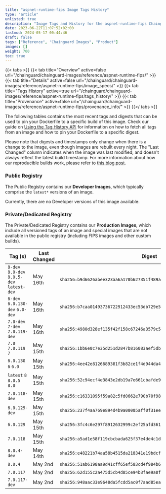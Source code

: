 ```yaml
---
title: "aspnet-runtime-fips Image Tags History"
type: "article"
unlisted: true
description: "Image Tags and History for the aspnet-runtime-fips Chainguard Image"
date: 2023-06-22T11:07:52+02:00
lastmod: 2024-05-17 00:44:46
draft: false
tags: ["Reference", "Chainguard Images", "Product"]
images: []
weight: 700
toc: true
---
```


{{< tabs >}}
{{< tab title="Overview" active=false url="/chainguard/chainguard-images/reference/aspnet-runtime-fips/" >}}
{{< tab title="Details" active=false url="/chainguard/chainguard-images/reference/aspnet-runtime-fips/image_specs/" >}}
{{< tab title="Tags History" active=true url="/chainguard/chainguard-images/reference/aspnet-runtime-fips/tags_history/" >}}
{{< tab title="Provenance" active=false url="/chainguard/chainguard-images/reference/aspnet-runtime-fips/provenance_info/" >}}
{{</ tabs >}}

The following tables contains the most recent tags and digests that can be used to pin your Dockerfile to a specific build of this image. Check our guide on [Using the Tag History API](/chainguard/chainguard-images/using-the-tag-history-api/) for information on how to fetch all tags from an image and how to pin your Dockerfile to a specific digest.

Please note that digests and timestamps only change when there is a change to the image, even though images are rebuilt every night. The "Last Changed" column indicates when the image was last modified, and doesn't always reflect the latest build timestamp. For more information about how our reproducible builds work, please refer to [this blog post](https://www.chainguard.dev/unchained/reproducing-chainguards-reproducible-image-builds).

### Public Registry
The Public Registry contains our **Developer Images**, which typically comprise the `latest*` versions of an image.

Currently, there are no Developer versions of this image available.

### Private/Dedicated Registry
The Private/Dedicated Registry contains our **Production Images**, which include all versioned tags of an image and special images that are not available in the public registry (including FIPS images and other custom builds).

| Tag (s)                                     | Last Changed | Digest                                                                    |
|---------------------------------------------|--------------|---------------------------------------------------------------------------|
|  `8-dev` `8.0-dev` `8.0.5-dev` `latest-dev` | May 16th     | `sha256:b9d6626abee323aa6a170b627351f489ad6a8aed810c16c9264c48c56974afab` |
|  `6-dev` `6.0.130-dev` `6.0-dev`            | May 16th     | `sha256:b7caa01493736722912433ec53db729e56133c4c3aa891a6908c825b3814bf10` |
|  `7.0-dev` `7-dev` `7.0.119-dev`            | May 16th     | `sha256:4980d328ef135f42f158c67246a3579c5e647d2043e31f75562d6d9f7d133895` |
|  `7.0` `7.0.119` `7`                        | May 15th     | `sha256:1bb6e0c7e35d251d2847b816083aef5db91153b086b05174d95baa4f5132567c` |
|  `6.0.130` `6` `6.0`                        | May 15th     | `sha256:4ee42e8126689381f3b82ce1f4d944da4340783e1f43a0882e5f7a1a37185af8` |
|  `latest` `8` `8.0.5` `8.0`                 | May 15th     | `sha256:52c94ecf4e3843e2db19a7e661cbafde993ad4bc46599da971655c0604fac224` |
|  `7.0.118-dev`                              | May 15th     | `sha256:c16331095f59a82c5fd0662e790b70f984f306956f1f171d26c96396ecf06b13` |
|  `6.0.129-dev`                              | May 15th     | `sha256:237f4aa769e894d4b9a00005aff0f31eeb9119786532a507728c510d962bf15a` |
|  `6.0.129`                                  | May 15th     | `sha256:3fc4c6e297f8912632999c2ef25afd361cae79096746e7c28dd17568f2d75ac1` |
|  `7.0.118`                                  | May 15th     | `sha256:a5ad1e58f119cbcbada625f37e4de4c1dc688b8d9c602ce1ca8d0c5d6aa58af8` |
|  `8.0.4-dev`                                | May 14th     | `sha256:e48221b74aa58b4515da218341e19bdcf95a0a8e4290fd111ab8c13cf3332a15` |
|  `8.0.4`                                    | May 2nd      | `sha256:51ab6198aa9d41cff65ef583cd4f984b693676b4ebe2001561ecc265801f04c7` |
|  `7.0.117`                                  | May 2nd      | `sha256:62d155c2a475d5cb4d85ce94b3fae9a0ff8060d5cc05bfe3405697e698fc3e9b` |
|  `7.0.117-dev`                              | May 2nd      | `sha256:948aac33e9648da5fcdd5ac0f7aad85eac7efe58076078893721725bd554687c` |

